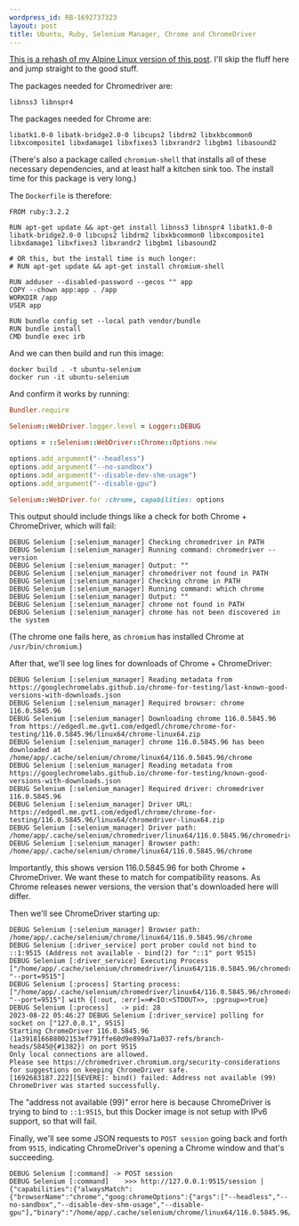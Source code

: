 ```yaml
---
wordpress_id: RB-1692737323
layout: post
title: Ubuntu, Ruby, Selenium Manager, Chrome and ChromeDriver
---
```


[This is a rehash of my Alpine Linux version of this post](/2023/08/alpine-linux-selenium-manager-chrome-and-chromedriver). I'll skip the fluff here and jump straight to the good stuff.

The packages needed for Chromedriver are:

```
libnss3 libnspr4
```

The packages needed for Chrome are:

```
libatk1.0-0 libatk-bridge2.0-0 libcups2 libdrm2 libxkbcommon0 libxcomposite1 libxdamage1 libxfixes3 libxrandr2 libgbm1 libasound2
```

(There's also a package called `chromium-shell` that installs all of these necessary dependencies, and at least half a kitchen sink too. The install time for this package is very long.)

The `Dockerfile` is therefore:

```
FROM ruby:3.2.2

RUN apt-get update && apt-get install libnss3 libnspr4 libatk1.0-0 libatk-bridge2.0-0 libcups2 libdrm2 libxkbcommon0 libxcomposite1 libxdamage1 libxfixes3 libxrandr2 libgbm1 libasound2

# OR this, but the install time is much longer:
# RUN apt-get update && apt-get install chromium-shell

RUN adduser --disabled-password --gecos "" app
COPY --chown app:app . /app
WORKDIR /app
USER app

RUN bundle config set --local path vendor/bundle
RUN bundle install
CMD bundle exec irb
```

And we can then build and run this image:

```
docker build . -t ubuntu-selenium
docker run -it ubuntu-selenium
```

And confirm it works by running:

```ruby
Bundler.require

Selenium::WebDriver.logger.level = Logger::DEBUG

options = ::Selenium::WebDriver::Chrome::Options.new

options.add_argument("--headless")
options.add_argument("--no-sandbox")
options.add_argument("--disable-dev-shm-usage")
options.add_argument("--disable-gpu")

Selenium::WebDriver.for :chrome, capabilities: options
```

This output should include things like a check for both Chrome + ChromeDriver, which will fail:

```
DEBUG Selenium [:selenium_manager] Checking chromedriver in PATH
DEBUG Selenium [:selenium_manager] Running command: chromedriver --version
DEBUG Selenium [:selenium_manager] Output: ""
DEBUG Selenium [:selenium_manager] chromedriver not found in PATH
DEBUG Selenium [:selenium_manager] Checking chrome in PATH
DEBUG Selenium [:selenium_manager] Running command: which chrome
DEBUG Selenium [:selenium_manager] Output: ""
DEBUG Selenium [:selenium_manager] chrome not found in PATH
DEBUG Selenium [:selenium_manager] chrome has not been discovered in the system
```

(The chrome one fails here, as `chromium` has installed Chrome at `/usr/bin/chromium`.)

After that, we'll see log lines for downloads of Chrome + ChromeDriver:

```
DEBUG Selenium [:selenium_manager] Reading metadata from https://googlechromelabs.github.io/chrome-for-testing/last-known-good-versions-with-downloads.json
DEBUG Selenium [:selenium_manager] Required browser: chrome 116.0.5845.96
DEBUG Selenium [:selenium_manager] Downloading chrome 116.0.5845.96 from https://edgedl.me.gvt1.com/edgedl/chrome/chrome-for-testing/116.0.5845.96/linux64/chrome-linux64.zip
DEBUG Selenium [:selenium_manager] chrome 116.0.5845.96 has been downloaded at /home/app/.cache/selenium/chrome/linux64/116.0.5845.96/chrome
DEBUG Selenium [:selenium_manager] Reading metadata from https://googlechromelabs.github.io/chrome-for-testing/known-good-versions-with-downloads.json
DEBUG Selenium [:selenium_manager] Required driver: chromedriver 116.0.5845.96
DEBUG Selenium [:selenium_manager] Driver URL: https://edgedl.me.gvt1.com/edgedl/chrome/chrome-for-testing/116.0.5845.96/linux64/chromedriver-linux64.zip
DEBUG Selenium [:selenium_manager] Driver path: /home/app/.cache/selenium/chromedriver/linux64/116.0.5845.96/chromedriver
DEBUG Selenium [:selenium_manager] Browser path: /home/app/.cache/selenium/chrome/linux64/116.0.5845.96/chrome
```

Importantly, this shows version 116.0.5845.96 for both Chrome + ChromeDriver. We want these to match for compatibility reasons. As Chrome releases newer versions, the version that's downloaded here will differ.

Then we'll see ChromeDriver starting up:

```
DEBUG Selenium [:selenium_manager] Browser path: /home/app/.cache/selenium/chrome/linux64/116.0.5845.96/chrome
DEBUG Selenium [:driver_service] port prober could not bind to ::1:9515 (Address not available - bind(2) for "::1" port 9515)
DEBUG Selenium [:driver_service] Executing Process ["/home/app/.cache/selenium/chromedriver/linux64/116.0.5845.96/chromedriver", "--port=9515"]
DEBUG Selenium [:process] Starting process: ["/home/app/.cache/selenium/chromedriver/linux64/116.0.5845.96/chromedriver", "--port=9515"] with {[:out, :err]=>#<IO:<STDOUT>>, :pgroup=>true}
DEBUG Selenium [:process]   -> pid: 28
2023-08-22 05:46:27 DEBUG Selenium [:driver_service] polling for socket on ["127.0.0.1", 9515]
Starting ChromeDriver 116.0.5845.96 (1a391816688002153ef791ffe60d9e899a71a037-refs/branch-heads/5845@{#1382}) on port 9515
Only local connections are allowed.
Please see https://chromedriver.chromium.org/security-considerations for suggestions on keeping ChromeDriver safe.
[1692683187.222][SEVERE]: bind() failed: Address not available (99)
ChromeDriver was started successfully.
```

The "address not available (99)" error here is because ChromeDriver is trying to bind to `::1:9515`, but this Docker image is not setup with IPv6 support, so that will fail.

Finally, we'll see some JSON requests to `POST session` going back and forth from `9515`, indicating ChromeDriver's opening a Chrome window and that's succeeding.

```
DEBUG Selenium [:command] -> POST session
DEBUG Selenium [:command]    >>> http://127.0.0.1:9515/session | {"capabilities":{"alwaysMatch":{"browserName":"chrome","goog:chromeOptions":{"args":["--headless","--no-sandbox","--disable-dev-shm-usage","--disable-gpu"],"binary":"/home/app/.cache/selenium/chrome/linux64/116.0.5845.96/chrome"}}}}
```
